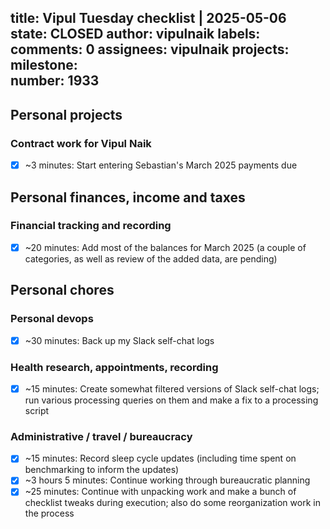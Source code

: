title:	Vipul Tuesday checklist | 2025-05-06
state:	CLOSED
author:	vipulnaik
labels:	
comments:	0
assignees:	vipulnaik
projects:	
milestone:	
number:	1933
--
## Personal projects

### Contract work for Vipul Naik

- [x] ~3 minutes: Start entering Sebastian's March 2025 payments due

## Personal finances, income and taxes

### Financial tracking and recording

- [x] ~20 minutes: Add most of the balances for March 2025 (a couple of categories, as well as review of the added data, are pending)

## Personal chores

### Personal devops

- [x] ~30 minutes: Back up my Slack self-chat logs

### Health research, appointments, recording

- [x] ~15 minutes: Create somewhat filtered versions of Slack self-chat logs; run various processing queries on them and make a fix to a processing script

### Administrative / travel / bureaucracy

- [x] ~15 minutes: Record sleep cycle updates (including time spent on benchmarking to inform the updates)
- [x] ~3 hours 5 minutes: Continue working through bureaucratic planning
- [x] ~25 minutes: Continue with unpacking work and make a bunch of checklist tweaks during execution; also do some reorganization work in the process
